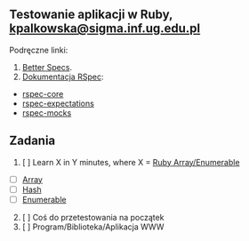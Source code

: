 ## Testowanie aplikacji w Ruby, kpalkowska@sigma.inf.ug.edu.pl


Podręczne linki:

1. [Better Specs](http://betterspecs.org/).
1. [Dokumentacja RSpec](http://rspec.info/):
  - [rspec-core](https://github.com/rspec/rspec-core)
  - [rspec-expectations](https://github.com/rspec/rspec-expectations)
  - [rspec-mocks](https://github.com/rspec/rspec-mocks)


## Zadania

1. [ ] Learn X in Y minutes, where X = [Ruby Array/Enumerable](/)
  - [ ] [Array](ruby.md#tablice)
  - [ ] [Hash](ruby.md#hashe)
  - [ ] [Enumerable](ruby.md#enumerable)
2. [ ] Coś do przetestowania na początek
3. [ ] Program/Biblioteka/Aplikacja WWW
